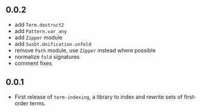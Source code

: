 ## 0.0.2
- add `Term.destruct2`
- add `Pattern.var_any`
- add `Zipper` module
- add `Susbt.Unification.unfold`
- remove `Path` module, use `Zipper` instead where possible
- normalize `fold` signatures
- comment fixes

## 0.0.1
- First release of `term-indexing`, a library to index and rewrite sets of first-order terms.
